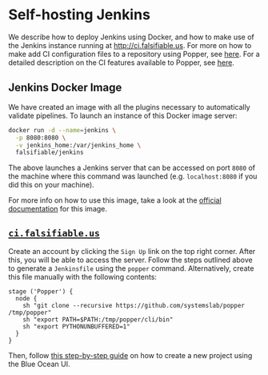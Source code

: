 # Self-hosting Jenkins

We describe how to deploy Jenkins using Docker, and how to make use of 
the Jenkins instance running at <http://ci.falsifiable.us>. For more 
on how to make add CI configuration files to a repository using 
Popper, see 
[here](cli_features.html#continuously-validating-a-pipeline). For a 
detailed description on the CI features available to Popper, see 
[here](ci_features.html).

## Jenkins Docker Image

We have created an image with all the plugins necessary to 
automatically validate pipelines. To launch an instance of this Docker 
image server:

```bash
docker run -d --name=jenkins \
  -p 8080:8080 \
  -v jenkins_home:/var/jenkins_home \
  falsifiable/jenkins
```

The above launches a Jenkins server that can be accessed on port 
`8080` of the machine where this command was launched (e.g. 
`localhost:8080` if you did this on your machine).

For more info on how to use this image, take a look at the [official 
documentation](https://github.com/jenkinsci/docker/blob/master/README.md) 
for this image.

## [`ci.falsifiable.us`](http://ci.falsifiable.us)

Create an account by clicking the `Sign Up` link on the top right 
corner. After this, you will be able to access the server. Follow the 
steps outlined above to generate a `Jenkinsfile` using the `popper` 
command. Alternatively, create this file manually with the following 
contents:

```
stage ('Popper') {
  node {
    sh "git clone --recursive https://github.com/systemslab/popper /tmp/popper"
    sh "export PATH=$PATH:/tmp/popper/cli/bin"
    sh "export PYTHONUNBUFFERED=1"
  }
}
```

Then, follow [this step-by-step 
guide](https://jenkins.io/doc/book/blueocean/creating-pipelines/) on 
how to create a new project using the Blue Ocean UI.
